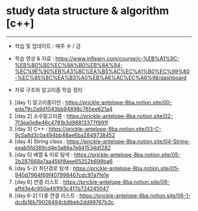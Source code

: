 # study data structure & algorithm [c++]
---
- 학습 및 업데이트 : 매주 수 / 금

- 학습 영상 & 자료 : https://www.inflearn.com/course/c-%EB%A1%9C-%EB%B0%B0%EC%9A%B0%EB%8A%94-%EC%9E%90%EB%A3%8C%EA%B5%AC%EC%A1%B0%EC%99%80-%EC%95%8C%EA%B3%A0%EB%A6%AC%EC%A6%98/dashboard
- 자료 구조와 알고리즘 학습 정리

1. [day 1] 알고리즘이란 : https://prickle-antelope-8ba.notion.site/00-eda79c2a9d1043bb94898c765ee621a4
2. [day 2] 소수알고리즘 : https://prickle-antelope-8ba.notion.site/02-7f3ea0e8e46c4781b3d98813377f991f
3. [day 3] C++         : https://prickle-antelope-8ba.notion.site/03-C-9c5a8d3c0a494bb48ae6ba2849738452
4. [day 4] String class : https://prickle-antelope-8ba.notion.site/04-String-eeab5fd389cd4e3a86a7e841534df282
5. [day 5] 배열 & 미로 탐색 : https://prickle-antelope-8ba.notion.site/05-2b287668a7aa456f8aee65252b699ba6
6. [day 5-2] 최단경로 탐색 : https://prickle-antelope-8ba.notion.site/05-940d7964f69f407998467cdc97a7fe1e
7. [day 6] 연결 리스트 : https://prickle-antelope-8ba.notion.site/06-affd3e4c950a491f93c417b724245047
8. [day 6-2] 다중 연결 리스트 : https://prickle-antelope-8ba.notion.site/06-1-dcdb16b79026494cb9beb2dd99767b3c
